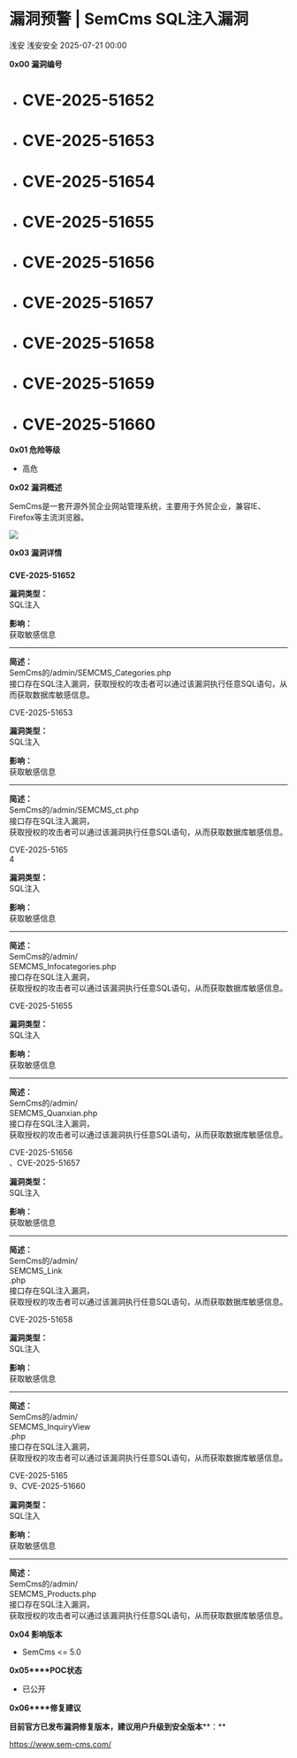 #  漏洞预警 | SemCms SQL注入漏洞  
浅安  浅安安全   2025-07-21 00:00  
  
**0x00 漏洞编号**  
- # CVE-2025-51652  
  
- # CVE-2025-51653  
  
- # CVE-2025-51654  
  
- # CVE-2025-51655  
  
- # CVE-2025-51656  
  
- # CVE-2025-51657  
  
- # CVE-2025-51658  
  
- # CVE-2025-51659  
  
- # CVE-2025-51660  
  
**0x01 危险等级**  
- 高危  
  
**0x02 漏洞概述**  
  
SemCms是一套开源外贸企业网站管理系统，主要用于外贸企业，兼容IE、Firefox等主流浏览器。  
  
![](https://mmbiz.qpic.cn/sz_mmbiz_png/7stTqD182SVt8tSfkAvhVxfgiatiacpt4zErW8mV6v7hzNnBe4ricajEXbPXNRtjricvC8BsSomVctFWWHqWvDMusw/640?wx_fmt=png&from=appmsg "")  
  
**0x03 漏洞详情**  
###   
  
**CVE-2025-51652**  
  
**漏洞类型：**  
SQL注入  
  
**影响：**  
获取敏感信息  
  
****  
  
**简述：**  
SemCms的/admin/SEMCMS_Categories.php  
接口存在SQL注入漏洞，获取授权的攻击者可以通过该漏洞执行任意SQL语句，从而获取数据库敏感信息。  
  
CVE-2025-51653  
  
**漏洞类型：**  
SQL注入  
  
**影响：**  
获取敏感信息  
  
****  
  
**简述：**  
SemCms的/admin/SEMCMS_ct.php  
接口存在SQL注入漏洞，  
获取授权的攻击者可以通过该漏洞执行任意SQL语句，从而获取数据库敏感信息。  
  
CVE-2025-5165  
4  
  
**漏洞类型：**  
SQL注入  
  
**影响：**  
获取敏感信息  
  
****  
  
**简述：**  
SemCms的/admin/  
SEMCMS_Infocategories.php  
接口存在SQL注入漏洞，  
获取授权的攻击者可以通过该漏洞执行任意SQL语句，从而获取数据库敏感信息。  
  
CVE-2025-51655  
  
**漏洞类型：**  
SQL注入  
  
**影响：**  
获取敏感信息  
  
****  
  
**简述：**  
SemCms的/admin/  
SEMCMS_Quanxian.php  
接口存在SQL注入漏洞，  
获取授权的攻击者可以通过该漏洞执行任意SQL语句，从而获取数据库敏感信息。  
  
CVE-2025-51656  
、CVE-2025-51657  
  
**漏洞类型：**  
SQL注入  
  
**影响：**  
获取敏感信息  
  
****  
  
**简述：**  
SemCms的/admin/  
SEMCMS_Link  
.php  
接口存在SQL注入漏洞，  
获取授权的攻击者可以通过该漏洞执行任意SQL语句，从而获取数据库敏感信息。  
  
CVE-2025-51658  
  
**漏洞类型：**  
SQL注入  
  
**影响：**  
获取敏感信息  
  
****  
  
**简述：**  
SemCms的/admin/  
SEMCMS_InquiryView  
.php  
接口存在SQL注入漏洞，  
获取授权的攻击者可以通过该漏洞执行任意SQL语句，从而获取数据库敏感信息。  
  
CVE-2025-5165  
9、CVE-2025-51660  
  
**漏洞类型：**  
SQL注入  
  
**影响：**  
获取敏感信息  
  
****  
  
**简述：**  
SemCms的/admin/  
SEMCMS_Products.php  
接口存在SQL注入漏洞，  
获取授权的攻击者可以通过该漏洞执行任意SQL语句，从而获取数据库敏感信息。  
  
**0x04 影响版本**  
- SemCms <= 5.0  
  
**0x05****POC状态**  
- 已公开  
  
**0x06****修复建议**  
  
**目前官方已发布漏洞修复版本，建议用户升级到安全版本****：**  
  
https://www.sem-cms.com/  
  
  
  
